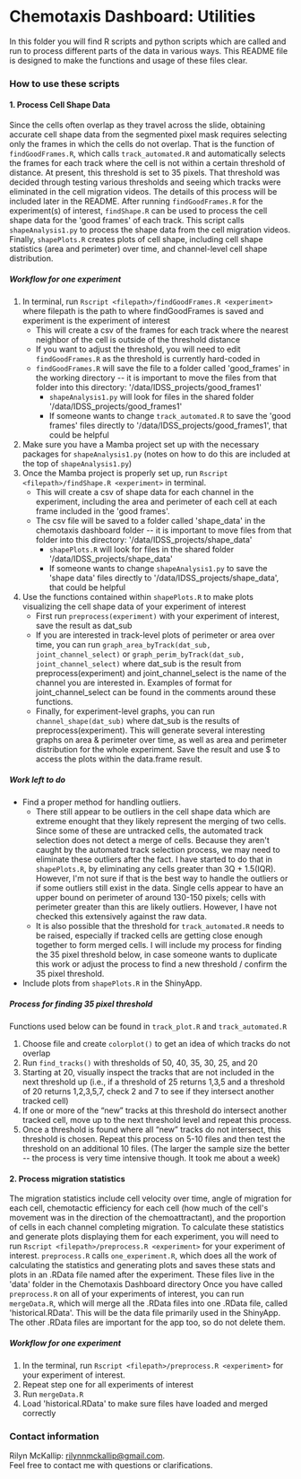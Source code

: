 # Chemotaxis Dashboard: Utilities

In this folder you will find R scripts and python scripts which are called and run to process different parts of the data in various ways. This README file is designed to make the functions and usage of these files clear.

### How to use these scripts
#### 1. Process Cell Shape Data
Since the cells often overlap as they travel across the slide, obtaining accurate cell shape data from the segmented pixel mask requires selecting only the frames in which the cells do not overlap. That is the function of `findGoodFrames.R`, which calls `track_automated.R` and automatically selects the frames for each track where the cell is not within a certain threshold of distance.
At present, this threshold is set to 35 pixels. That threshold was decided through testing various thresholds and seeing which tracks were eliminated in the cell migration videos. The details of this process will be included later in the README.
After running `findGoodFrames.R` for the experiment(s) of interest, `findShape.R` can be used to process the cell shape data for the 'good frames' of each track. This script calls `shapeAnalysis1.py` to process the shape data from the cell migration videos.
Finally, `shapePlots.R` creates plots of cell shape, including cell shape statistics (area and perimeter) over time, and channel-level cell shape distribution.

##### Workflow for one experiment
1. In terminal, run `Rscript <filepath>/findGoodFrames.R <experiment>` where filepath is the path to where findGoodFrames is saved and experiment is the experiment of interest
    * This will create a csv of the frames for each track where the nearest neighbor of the cell is outside of the threshold distance
    * If you want to adjust the threshold, you will need to edit `findGoodFrames.R` as the threshold is currently hard-coded in
    * `findGoodFrames.R` will save the file to a folder called 'good_frames' in the working directory -- it is important to move the files from that folder into this directory: '/data/IDSS_projects/good_frames1'
        * `shapeAnalysis1.py` will look for files in the shared folder '/data/IDSS_projects/good_frames1'
        * If someone wants to change `track_automated.R` to save the 'good frames' files directly to '/data/IDSS_projects/good_frames1', that could be helpful
2. Make sure you have a Mamba project set up with the necessary packages for `shapeAnalysis1.py` (notes on how to do this are included at the top of `shapeAnalysis1.py`)
3. Once the Mamba project is properly set up, run `Rscript <filepath>/findShape.R <experiment>` in terminal. 
    * This will create a csv of shape data for each channel in the experiment, including the area and perimeter of each cell at each frame included in the 'good frames'.
    * The csv file will be saved to a folder called 'shape_data' in the chemotaxis dashboard folder -- it is important to move files from that folder into this directory: '/data/IDSS_projects/shape_data'
        * `shapePlots.R` will look for files in the shared folder '/data/IDSS_projects/shape_data'
        * If someone wants to change `shapeAnalysis1.py` to save the 'shape data' files directly to '/data/IDSS_projects/shape_data', that could be helpful
4. Use the functions contained within `shapePlots.R` to make plots visualizing the cell shape data of your experiment of interest
    * First run `preprocess(experiment)` with your experiment of interest, save the result as dat_sub
    * If you are interested in track-level plots of perimeter or area over time, you can run `graph_area_byTrack(dat_sub, joint_channel_select)` or `graph_perim_byTrack(dat_sub, joint_channel_select)` where dat_sub is the result from preprocess(experiment) and joint_channel_select is the name of the channel you are interested in. Examples of format for joint_channel_select can be found in the comments around these functions.
    * Finally, for experiment-level graphs, you can run `channel_shape(dat_sub)` where dat_sub is the results of preprocess(experiment). This will generate several interesting graphs on area & perimeter over time, as well as area and perimeter distribution for the whole experiment. Save the result and use $ to access the plots within the data.frame result.

##### Work left to do
* Find a proper method for handling outliers. 
    * There still appear to be outliers in the cell shape data which are extreme enought that they likely represent the merging of two cells. Since some of these are untracked cells, the automated track selection does not detect a merge of cells.
     Because they aren't caught by the automated track selection process, we may need to eliminate these outliers after the fact. I have started to do that in `shapePlots.R`, by eliminating any cells greater than 3Q + 1.5(IQR). However, I'm not sure if that is the best way to handle the outliers or if some outliers still exist in the data.
     Single cells appear to have an upper bound on perimeter of around 130-150 pixels; cells with perimeter greater than this are likely outliers. However, I have not checked this extensively against the raw data.
    * It is also possible that the threshold for `track_automated.R` needs to be raised, especially if tracked cells are getting close enough together to form merged cells. I will include my process for finding the 35 pixel threshold below, in case someone wants to duplicate this work or adjust the process to find a new threshold / confirm the 35 pixel threshold.
* Include plots from `shapePlots.R` in the ShinyApp.

##### Process for finding 35 pixel threshold
Functions used below can be found in `track_plot.R` and `track_automated.R`
1.	Choose file and create `colorplot()` to get an idea of which tracks do not overlap
2.	Run `find_tracks()` with thresholds of 50, 40, 35, 30, 25, and 20
3.	Starting at 20, visually inspect the tracks that are not included in the next threshold up (i.e., if a threshold of 25 returns 1,3,5 and a threshold of 20 returns 1,2,3,5,7, check 2 and 7 to see if they intersect another tracked cell)
4.	If one or more of the “new” tracks at this threshold do intersect another tracked cell, move up to the next threshold level and repeat this process.
5.	Once a threshold is found where all “new” tracks do not intersect, this threshold is chosen.
Repeat this process on 5-10 files and then test the threshold on an additional 10 files. (The larger the sample size the better -- the process is very time intensive though. It took me about a week)

#### 2. Process migration statistics
The migration statistics include cell velocity over time, angle of migration for each cell, chemotactic efficiency for each cell (how much of the cell's movement was in the direction of the chemoattractant),
and the proportion of cells in each channel completing migration. To calculate these statistics and generate plots displaying them for each experiment, you will need to run `Rscript <filepath>/preprocess.R <experiment>` for your experiment of interest.
`preprocess.R` calls `one_experiment.R`, which does all the work of calculating the statistics and generating plots and saves these stats and plots in an .RData file named after the experiment. These files live in the 'data' folder in the Chemotaxis Dashboard directory
Once you have called `preprocess.R` on all of your experiments of interest, you can run `mergeData.R`, which will merge all the .RData files into one .RData file, called 'historical.RData'. This will be the data file primarily used in the ShinyApp.
The other .RData files are important for the app too, so do not delete them.

##### Workflow for one experiment
1. In the terminal, run `Rscript <filepath>/preprocess.R <experiment>` for your experiment of interest. 
2. Repeat step one for all experiments of interest
3. Run `mergeData.R`
4. Load 'historical.RData' to make sure files have loaded and merged correctly

### Contact information
Rilyn McKallip: rilynnmckallip@gmail.com.  
Feel free to contact me with questions or clarifications.
